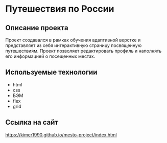 # Путешествия по России

## Описание проекта

Проект создавался в рамках обучения адаптивной верстке и представляет из себя интерактивную страницу посвященную путешествиям. Проект позволяет редактировать профиль и наполнять его информацией о посещенных местах.

## Используемые технологии

- html
- css
- БЭМ
- flex
- grid

## Ссылка на сайт

https://kimer1990.github.io/mesto-project/index.html

